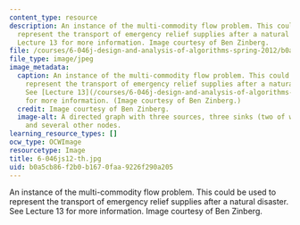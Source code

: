 ```yaml
---
content_type: resource
description: An instance of the multi-commodity flow problem. This could be used to
  represent the transport of emergency relief supplies after a natural disaster. See
  Lecture 13 for more information. Image courtesy of Ben Zinberg.
file: /courses/6-046j-design-and-analysis-of-algorithms-spring-2012/b0a5cb86f2b0b1670faa9226f290a205_6-046js12-th.jpg
file_type: image/jpeg
image_metadata:
  caption: An instance of the multi-commodity flow problem. This could be used to
    represent the transport of emergency relief supplies after a natural disaster.
    See [Lecture 13](/courses/6-046j-design-and-analysis-of-algorithms-spring-2012/pages/lecture-notes)
    for more information. (Image courtesy of Ben Zinberg.)
  credit: Image courtesy of Ben Zinberg.
  image-alt: A directed graph with three sources, three sinks (two of which are distinct),
    and several other nodes.
learning_resource_types: []
ocw_type: OCWImage
resourcetype: Image
title: 6-046js12-th.jpg
uid: b0a5cb86-f2b0-b167-0faa-9226f290a205
---
```

An instance of the multi-commodity flow problem. This could be used to represent the transport of emergency relief supplies after a natural disaster. See Lecture 13 for more information. Image courtesy of Ben Zinberg.

